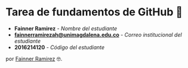 
# Tarea de fundamentos de GitHub 🚀

* **Fainner Ramirez** - *Nombre del estudiante* 
* **fainnerramirezah@unimagdalena.edu.co** - *Correo institucional del estudiante* 
* **2016214120** - *Código del estudiante*

por [Fainner Ramirez](https://github.com/fainnerramirez) 🤓.